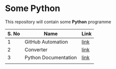 # Some Python

This repository will contain some **Python** programme

|    S. No   |   Name    |    Link   |
|   ---     |---        |---        |
|    1   |   GitHub Automation    |     [link](/github/)  |
|    2   |    Converter   |   [link](/convertor/)    |
|    3   |    Python Documentation   |  [link](/Python-Doc/)     |
|       |       |       |
